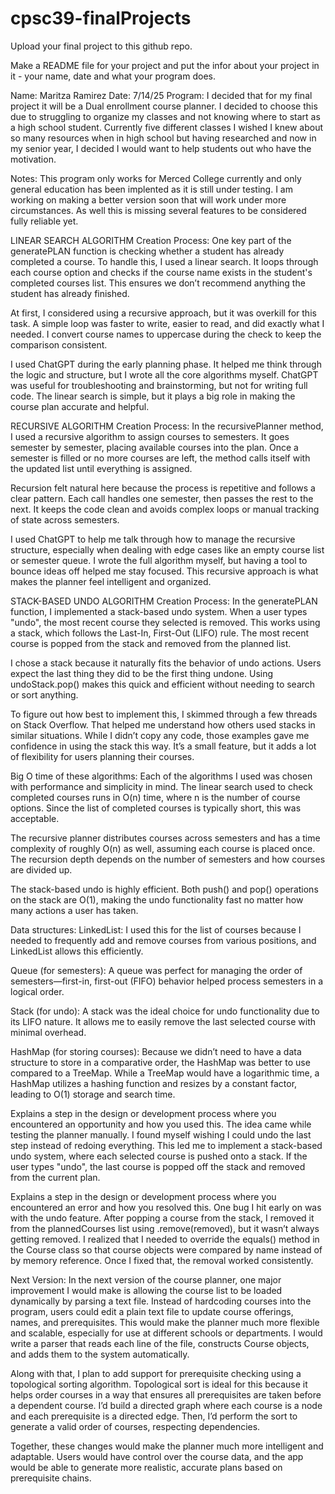 # cpsc39-finalProjects

Upload your final project to this github repo.

Make a README file for your project and put the infor about your project in it - your name, date and what your program does.

Name: Maritza Ramirez
Date: 7/14/25
Program:
I decided that for my final project it will be a Dual enrollment course planner. I decided to choose this due to struggling to organize my classes and not knowing where to start as a high school student. Currently five different classes I wished I knew about so many resources when in high school but having researched and now in my senior year, I decided I would want to help students out who have the motivation. 

Notes:
This program only works for Merced College currently and only general education has been implented as it is still under testing. I am working on making a better version soon that will work under more circumstances. As well this is missing several features to be considered fully reliable yet.

LINEAR SEARCH ALGORITHM
Creation Process: One key part of the generatePLAN function is checking whether a student has already completed a course. To handle this, I used a linear search. It loops through each course option and checks if the course name exists in the student's completed courses list. This ensures we don’t recommend anything the student has already finished.

At first, I considered using a recursive approach, but it was overkill for this task. A simple loop was faster to write, easier to read, and did exactly what I needed. I convert course names to uppercase during the check to keep the comparison consistent.

I used ChatGPT during the early planning phase. It helped me think through the logic and structure, but I wrote all the core algorithms myself. ChatGPT was useful for troubleshooting and brainstorming, but not for writing full code. The linear search is simple, but it plays a big role in making the course plan accurate and helpful.

RECURSIVE ALGORITHM
Creation Process: In the recursivePlanner method, I used a recursive algorithm to assign courses to semesters. It goes semester by semester, placing available courses into the plan. Once a semester is filled or no more courses are left, the method calls itself with the updated list until everything is assigned.

Recursion felt natural here because the process is repetitive and follows a clear pattern. Each call handles one semester, then passes the rest to the next. It keeps the code clean and avoids complex loops or manual tracking of state across semesters.

I used ChatGPT to help me talk through how to manage the recursive structure, especially when dealing with edge cases like an empty course list or semester queue. I wrote the full algorithm myself, but having a tool to bounce ideas off helped me stay focused. This recursive approach is what makes the planner feel intelligent and organized.

STACK-BASED UNDO ALGORITHM
Creation Process: In the generatePLAN function, I implemented a stack-based undo system. When a user types "undo", the most recent course they selected is removed. This works using a stack, which follows the Last-In, First-Out (LIFO) rule. The most recent course is popped from the stack and removed from the planned list.

I chose a stack because it naturally fits the behavior of undo actions. Users expect the last thing they did to be the first thing undone. Using undoStack.pop() makes this quick and efficient without needing to search or sort anything.

To figure out how best to implement this, I skimmed through a few threads on Stack Overflow. That helped me understand how others used stacks in similar situations. While I didn’t copy any code, those examples gave me confidence in using the stack this way. It’s a small feature, but it adds a lot of flexibility for users planning their courses.

Big O time of these algorithms:
Each of the algorithms I used was chosen with performance and simplicity in mind. The linear search used to check completed courses runs in O(n) time, where n is the number of course options. Since the list of completed courses is typically short, this was acceptable.

The recursive planner distributes courses across semesters and has a time complexity of roughly O(n) as well, assuming each course is placed once. The recursion depth depends on the number of semesters and how courses are divided up.

The stack-based undo is highly efficient. Both push() and pop() operations on the stack are O(1), making the undo functionality fast no matter how many actions a user has taken.

Data structures:
LinkedList: I used this for the list of courses because I needed to frequently add and remove courses from various positions, and LinkedList allows this efficiently.

Queue (for semesters): A queue was perfect for managing the order of semesters—first-in, first-out (FIFO) behavior helped process semesters in a logical order.

Stack (for undo): A stack was the ideal choice for undo functionality due to its LIFO nature. It allows me to easily remove the last selected course with minimal overhead.

HashMap (for storing courses): Because we didn’t need to have a data structure to store in a comparative order, the HashMap was better to use compared to a TreeMap. While a TreeMap would have a logarithmic time,  a HashMap utilizes a hashing function and resizes by a constant factor, leading to O(1) storage and search time. 

Explains a step in the design or development process where you encountered an
opportunity and how you used this.
The idea came while testing the planner manually. I found myself wishing I could undo the last step instead of redoing everything. This led me to implement a stack-based undo system, where each selected course is pushed onto a stack. If the user types "undo", the last course is popped off the stack and removed from the current plan.

Explains a step in the design or development process where you encountered an error and how you resolved this.
One bug I hit early on was with the undo feature. After popping a course from the stack, I removed it from the plannedCourses list using .remove(removed), but it wasn’t always getting removed. I realized that I needed to override the equals() method in the Course class so that course objects were compared by name instead of by memory reference. Once I fixed that, the removal worked consistently.

Next Version:
In the next version of the course planner, one major improvement I would make is allowing the course list to be loaded dynamically by parsing a text file. Instead of hardcoding courses into the program, users could edit a plain text file to update course offerings, names, and prerequisites. This would make the planner much more flexible and scalable, especially for use at different schools or departments. I would write a parser that reads each line of the file, constructs Course objects, and adds them to the system automatically.

Along with that, I plan to add support for prerequisite checking using a topological sorting algorithm. Topological sort is ideal for this because it helps order courses in a way that ensures all prerequisites are taken before a dependent course. I’d build a directed graph where each course is a node and each prerequisite is a directed edge. Then, I’d perform the sort to generate a valid order of courses, respecting dependencies.

Together, these changes would make the planner much more intelligent and adaptable. Users would have control over the course data, and the app would be able to generate more realistic, accurate plans based on prerequisite chains.

